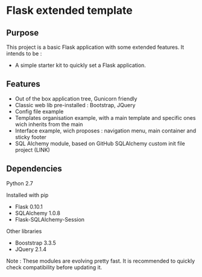 # Flask extended template

## Purpose
This project is a basic Flask application with some extended features. It intends to be :
- A simple starter kit to quickly set a Flask application.

## Features
- Out of the box application tree, Gunicorn friendly
- Classic web lib pre-installed : Bootstrap, JQuery
- Config file example
- Templates organisation example, with a main template and specific ones wich inherits from the main
- Interface example, wich proposes : navigation menu, main container and sticky footer
- SQL Alchemy module, based on GitHub SQLAlchemy custom init file project (LINK)

## Dependencies
Python 2.7

Installed with pip
- Flask 0.10.1
- SQLAlchemy 1.0.8
- Flask-SQLAlchemy-Session

Other libraries
- Booststrap 3.3.5
- JQuery 2.1.4

Note : These modules are evolving pretty fast. It is recommended to quickly check compatibility before updating it.

